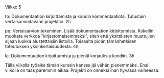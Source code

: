 Viikko 5

to: Dokumentaation kirjoittamista ja koodin kommentaatiota. Tutustuin vertaisarvioitavaan projektiin. 2h

pe: Vertaisarvion tekeminen. Lisää dokumentaation kirjoittamista. Kokeilin muokata verkkoa "kirjastomaisemmaksi", siten että yksittäisten muuttujien sijaan luokka alustettaisiin listoilla. Toisaalta pidän tämänhetkisen toteutuksen yksinkertaisuudesta. 4h

la: Dokumentaation kirjoittamista ja pieniä korjauksia koodiin. 3h

Tällä viikolla työaika tämän kurssin kanssa jäi vähän pienemmäksi. Ensi viikolla on taas paremmin aikaa. Projekti on onneksi ihan hyvässä vaiheessa.
